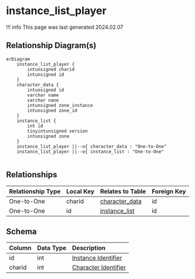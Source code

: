 # instance_list_player

!!! info
	This page was last generated 2024.02.07

## Relationship Diagram(s)

```mermaid
erDiagram
    instance_list_player {
        intunsigned charid
        intunsigned id
    }
    character_data {
        intunsigned id
        varchar name
        varchar nane
        intunsigned zone_instance
        intunsigned zone_id
    }
    instance_list {
        int id
        tinyintunsigned version
        intunsigned zone
    }
    instance_list_player ||--o{ character_data : "One-to-One"
    instance_list_player ||--o{ instance_list : "One-to-One"


```


## Relationships

| Relationship Type | Local Key | Relates to Table | Foreign Key |
| :--- | :--- | :--- | :--- |
| One-to-One | charid | [character_data](../../schema/characters/character_data.md) | id |
| One-to-One | id | [instance_list](../../schema/instances/instance_list.md) | id |


## Schema

| Column | Data Type | Description |
| :--- | :--- | :--- |
| id | int | [Instance Identifier](instance_list.md) |
| charid | int | [Character Identifier](../../schema/characters/character_data.md) |

